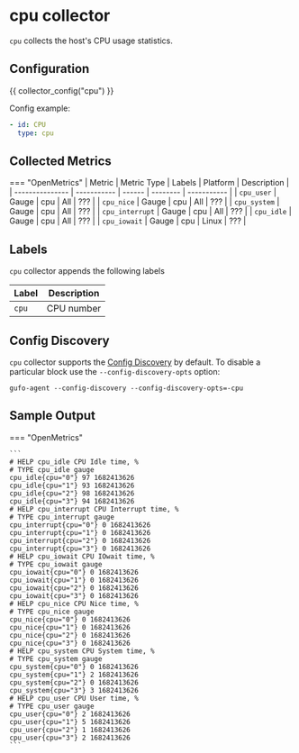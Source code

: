 # cpu collector

`cpu` collects the host's CPU usage statistics.

## Configuration

{{ collector_config("cpu") }}

Config example:

``` yaml
- id: CPU
  type: cpu
```

## Collected Metrics

=== "OpenMetrics"
  | Metric          | Metric Type | Labels | Platform | Description |
  | --------------- | ----------- | ------ | -------- | ----------- |
  | `cpu_user`      | Gauge       | cpu    | All      | ???         |
  | `cpu_nice`      | Gauge       | cpu    | All      | ???         |
  | `cpu_system`    | Gauge       | cpu    | All      | ???         |
  | `cpu_interrupt` | Gauge       | cpu    | All      | ???         |
  | `cpu_idle`      | Gauge       | cpu    | All      | ???         |
  | `cpu_iowait`    | Gauge       | cpu    | Linux    | ???         |

## Labels

`cpu` collector appends the following labels

| Label | Description |
| ----- | ----------- |
| `cpu` | CPU number  |

## Config Discovery

`cpu` collector supports the [Config Discovery](../config_discovery.md) by default.
To disable a particular block use the `--config-discovery-opts` option:

``` shell
gufo-agent --config-discovery --config-discovery-opts=-cpu
```

## Sample Output

=== "OpenMetrics"

    ```
    # HELP cpu_idle CPU Idle time, %
    # TYPE cpu_idle gauge
    cpu_idle{cpu="0"} 97 1682413626
    cpu_idle{cpu="1"} 93 1682413626
    cpu_idle{cpu="2"} 98 1682413626
    cpu_idle{cpu="3"} 94 1682413626
    # HELP cpu_interrupt CPU Interrupt time, %
    # TYPE cpu_interrupt gauge
    cpu_interrupt{cpu="0"} 0 1682413626
    cpu_interrupt{cpu="1"} 0 1682413626
    cpu_interrupt{cpu="2"} 0 1682413626
    cpu_interrupt{cpu="3"} 0 1682413626
    # HELP cpu_iowait CPU IOwait time, %
    # TYPE cpu_iowait gauge
    cpu_iowait{cpu="0"} 0 1682413626
    cpu_iowait{cpu="1"} 0 1682413626
    cpu_iowait{cpu="2"} 0 1682413626
    cpu_iowait{cpu="3"} 0 1682413626
    # HELP cpu_nice CPU Nice time, %
    # TYPE cpu_nice gauge
    cpu_nice{cpu="0"} 0 1682413626
    cpu_nice{cpu="1"} 0 1682413626
    cpu_nice{cpu="2"} 0 1682413626
    cpu_nice{cpu="3"} 0 1682413626
    # HELP cpu_system CPU System time, %
    # TYPE cpu_system gauge
    cpu_system{cpu="0"} 0 1682413626
    cpu_system{cpu="1"} 2 1682413626
    cpu_system{cpu="2"} 0 1682413626
    cpu_system{cpu="3"} 3 1682413626
    # HELP cpu_user CPU User time, %
    # TYPE cpu_user gauge
    cpu_user{cpu="0"} 2 1682413626
    cpu_user{cpu="1"} 5 1682413626
    cpu_user{cpu="2"} 1 1682413626
    cpu_user{cpu="3"} 2 1682413626
    ```